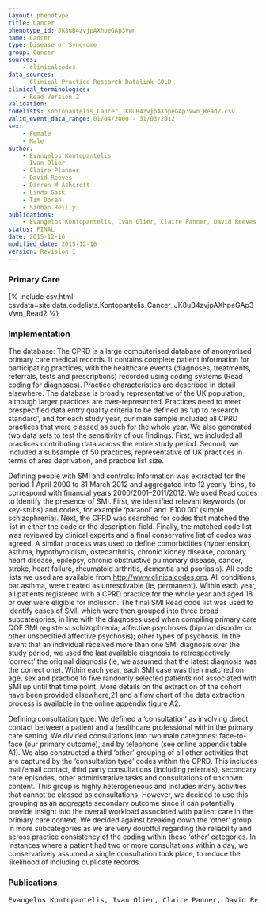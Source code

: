```yaml
---
layout: phenotype
title: Cancer
phenotype_id: JK8uB4zvjpAXhpeGAp3Vwn
name: Cancer
type: Disease or Syndrome
group: Cancer
sources: 
    - clinicalcodes
data_sources:
    - Clinical Practice Research Datalink GOLD
clinical_terminologies:
    - Read Version 2
validation:
codelists: Kontopantelis_Cancer_JK8uB4zvjpAXhpeGAp3Vwn_Read2.csv
valid_event_data_range: 01/04/2000 - 31/03/2012
sex:
    - Female
    - Male
author:
    - Evangelos Kontopantelis
    - Ivan Olier
    - Claire Planner
    - David Reeves
    - Darren M Ashcroft
    - Linda Gask
    - Tim Doran
    - Sioban Reilly    
publications:
    - Evangelos Kontopantelis, Ivan Olier, Claire Panner, David Reeves, Darren M Ashcroft, Linda Gask, Tim Doran, Siobhan Reilly, Primary care consultation rates among people with and without severe mental illness a UK cohort study using the Clinical Practice Research Datalink. BMJ Open, 5 (e008650), 2015.
status: FINAL
date: 2015-12-16
modified_date: 2015-12-16
version: Revision 1
---
```



### Primary Care

{% include csv.html csvdata=site.data.codelists.Kontopantelis_Cancer_JK8uB4zvjpAXhpeGAp3Vwn_Read2 %}

### Implementation

The database:
The CPRD is a large computerised database of anonymised
primary care medical records. It contains complete
patient information for participating practices,
with the healthcare events (diagnoses, treatments, referrals,
tests and prescriptions) recorded using coding
systems (Read coding for diagnoses). Practice characteristics
are described in detail elsewhere. The database is
broadly representative of the UK population, although
larger practices are over-represented.
Practices need to meet prespecified data entry quality
criteria to be defined as ‘up to research standard’, and
for each study year, our main sample included all CPRD
practices that were classed as such for the whole year. We
also generated two data sets to test the sensitivity of our
findings. First, we included all practices contributing
data across the entire study period. Second, we included
a subsample of 50 practices, representative of UK practices
in terms of area deprivation, and practice list
size.

Defining people with SMI and controls:
Information was extracted for the period 1 April 2000 to
31 March 2012 and aggregated into 12 yearly ‘bins’, to
correspond with financial years 2000/2001–2011/2012.
We used Read codes to identify the presence of SMI.
First, we identified relevant keywords (or key-stubs) and
codes, for example ‘paranoi’ and ‘E100.00’ (simple
schizophrenia). Next, the CPRD was searched for codes
that matched the list in either the code or the description
field. Finally, the matched code list was reviewed by
clinical experts and a final conservative list of codes was
agreed. A similar process was used to define comorbidities
(hypertension, asthma, hypothyroidism, osteoarthritis,
chronic kidney disease, coronary heart disease,
epilepsy, chronic obstructive pulmonary disease, cancer,
stroke, heart failure, rheumatoid arthritis, dementia and
psoriasis). All code lists we used are available from
http://www.clinicalcodes.org. All conditions, bar
asthma, were treated as unresolvable (ie, permanent).
Within each year, all patients registered with a CPRD
practice for the whole year and aged 18 or over were eligible
for inclusion. The final SMI Read code list was
used to identify cases of SMI, which were then grouped
into three broad subcategories, in line with the diagnoses
used when compiling primary care QOF SMI registers:
schizophrenia; affective psychoses (bipolar
disorder or other unspecified affective psychosis); other
types of psychosis. In the event that an individual
received more than one SMI diagnosis over the study
period, we used the last available diagnosis to retrospectively
‘correct’ the original diagnosis (ie, we assumed that
the latest diagnosis was the correct one). Within each
year, each SMI case was then matched on age, sex and
practice to five randomly selected patients not associated
with SMI up until that time point. More details on the
extraction of the cohort have been provided elsewhere,21
and a flow chart of the data extraction process is available
in the online appendix figure A2.

Defining consultation type:
We defined a ‘consultation’ as involving direct contact
between a patient and a healthcare professional within
the primary care setting. We divided consultations into
two main categories: face-to-face (our primary
outcome), and by telephone (see online appendix table
A1). We also constructed a third ‘other’ grouping of all
other activities that are captured by the ‘consultation
type’ codes within the CPRD. This includes mail/email
contact, third party consultations (including referrals),
secondary care episodes, other administrative tasks and
consultations of unknown content. This group is highly
heterogeneous and includes many activities that cannot
be classed as consultations. However, we decided to use
this grouping as an aggregate secondary outcome since
it can potentially provide insight into the overall workload
associated with patient care in the primary care
context. We decided against breaking down the ‘other’
group in more subcategories as we are very doubtful
regarding the reliability and across practice consistency
of the coding within these ‘other’ categories. In
instances where a patient had two or more consultations
within a day, we conservatively assumed a single consultation
took place, to reduce the likelihood of including
duplicate records.


### Publications

<pre>
Evangelos Kontopantelis, Ivan Olier, Claire Panner, David Reeves, Darren M Ashcroft, Linda Gask, Tim Doran, Siobhan Reilly, Primary care consultation rates among people with and without severe mental illness a UK cohort study using the Clinical Practice Research Datalink. BMJ Open, 5 (e008650), 2015.
</pre>
